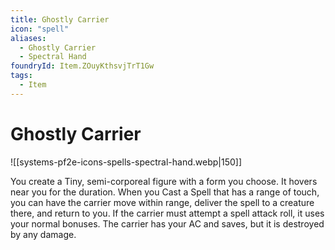 ```yaml
---
title: Ghostly Carrier
icon: "spell"
aliases:
  - Ghostly Carrier
  - Spectral Hand
foundryId: Item.ZOuyKthsvjTrT1Gw
tags:
  - Item
---
```


# Ghostly Carrier
![[systems-pf2e-icons-spells-spectral-hand.webp|150]]

You create a Tiny, semi-corporeal figure with a form you choose. It hovers near you for the duration. When you Cast a Spell that has a range of touch, you can have the carrier move within range, deliver the spell to a creature there, and return to you. If the carrier must attempt a spell attack roll, it uses your normal bonuses. The carrier has your AC and saves, but it is destroyed by any damage.
